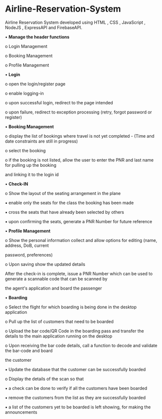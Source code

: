 # Airline-Reservation-System

  Airline Reservation System developed using HTML , CSS , JavaScript , NodeJS , ExpressAPI and FirebaseAPI.
  
• **Manage the header functions**

o Login Management

o Booking Management

o Profile Management

• **Login**

o open the login/register page

o enable logging-in

o upon successful login, redirect to the page intended

o upon failure, redirect to exception processing (retry, forgot password or register)


• **Booking Management**

o display the list of bookings where travel is not yet completed - (Time and date constraints are still in progress)

o select the booking

o if the booking is not listed, allow the user to enter the PNR and last name for pulling up the booking

and linking it to the login id

• **Check-IN**

o Show the layout of the seating arrangement in the plane

▪ enable only the seats for the class the booking has been made

▪ cross the seats that have already been selected by others

▪ upon confirming the seats, generate a PNR Number for future reference


• **Profile Management**

o Show the personal information collect and allow options for editing (name, address, DoB, current

password, preferences)

o Upon saving show the updated details

After the check-in is complete, issue a PNR Number which can be used to generate a scannable code that can be scanned by

the agent's application and board the passenger


• **Boarding**

o Select the flight for which boarding is being done in the desktop application

o Pull up the list of customers that need to be boarded

o Upload the bar code/QR Code in the boarding pass and transfer the details to the main application running on the desktop

o Upon receiving the bar code details, call a function to decode and validate the bar-code and board

the customer

▪ Update the database that the customer can be successfully boarded

o Display the details of the scan so that

▪ a check can be done to verify if all the customers have been boarded

▪ remove the customers from the list as they are successfully boarded

▪ a list of the customers yet to be boarded is left showing, for making the announcements
